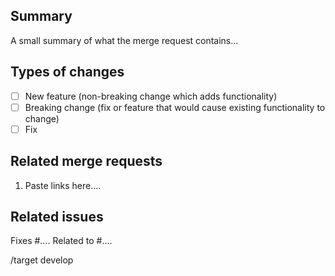 ## Summary

A small summary of what the merge request contains...

## Types of changes

- [ ]    New feature (non-breaking change which adds functionality)
- [ ]    Breaking change (fix or feature that would cause existing functionality to change)
- [ ] Fix

## Related merge requests

1. Paste links here....

## Related issues
Fixes #....
Related to #....

/target develop
